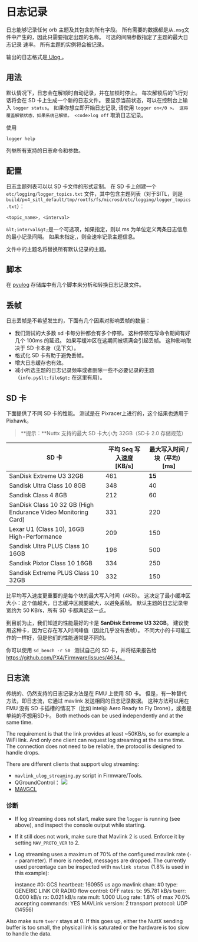 # 日志记录

日志能够记录任何 orb 主题及其包含的所有字段。 所有需要的数据都是从` .msg `文件中产生的，因此只需要指定出题的名称。 可选的间隔参数指定了主题的最大日志记录 速率。 所有主题的实例将会被记录。

输出的日志格式是[ Ulog ](../log/ulog_file_format.md)。

## 用法

默认情况下，日志会在解锁时自动记录，并在加锁时停止。 每次解锁后的飞行对话将会在 SD 卡上生成一个新的日志文件。 要显示当前状态，可以在控制台上输入 `logger status`。 如果你想立即开始日志记录, 请使用 `logger on</0 >。 这将覆盖解锁状态，如果系统已解锁。 <code>log off` 取消日志记录。

使用

    logger help
    

列举所有支持的日志命令和参数。

## 配置

日志主题列表可以以 SD 卡文件的形式定制。 在 SD 卡上创建一个 `etc/logging/logger_topics.txt` 文件，其中包含主题列表（对于SITL，则是`build/px4_sitl_default/tmp/rootfs/fs/microsd/etc/logging/logger_topics.txt`）：

    <topic_name>, <interval>
    

`&lt;interval&gt;`是一个可选项，如果指定，则以 ms 为单位定义两条日志信息的最小记录间隔。 如果未指定,，则全速率记录主题信息。

文件中的主题名将替换所有默认记录的主题。

## 脚本

在 [pyulog](https://github.com/PX4/pyulog) 存储库中有几个脚本来分析和转换日志记录文件。

## 丢帧

日志丢帧是不希望发生的，下面有几个因素对影响丢帧的数量：

- 我们测试的大多数 sd 卡每分钟都会有多个停顿。 这种停顿在写命令期间有好几个 100ms 的延迟。 如果写缓冲区在这期间被填满会引起丢帧。 这种影响取决于 SD 卡本身（见下文）。
- 格式化 SD 卡有助于避免丢帧。
- 增大日志缓存也有效。
- 减小所选主题的日志记录频率或者删除一些不必要记录的主题（`info.py&lt;file&gt;` 在这里有用）。

## SD 卡

下面提供了不同 SD 卡的性能。 测试是在 Pixracer上进行的，这个结果也适用于 Pixhawk。

> **提示：**Nuttx 支持的最大 SD 卡大小为 32GB（SD卡 2.0 存储规范）

| SD 卡                                                          | 平均 Seq 写入速度 [KB/s] | 最大写入时间 / 块（平均） [ms] |
| ------------------------------------------------------------- | ------------------ | ------------------- |
| SanDisk Extreme U3 32GB                                       | 461                | **15**              |
| Sandisk Ultra Class 10 8GB                                    | 348                | 40                  |
| Sandisk Class 4 8GB                                           | 212                | 60                  |
| SanDisk Class 10 32 GB (High Endurance Video Monitoring Card) | 331                | 220                 |
| Lexar U1 (Class 10), 16GB High-Performance                    | 209                | 150                 |
| Sandisk Ultra PLUS Class 10 16GB                              | 196                | 500                 |
| Sandisk Pixtor Class 10 16GB                                  | 334                | 250                 |
| Sandisk Extreme PLUS Class 10 32GB                            | 332                | 150                 |

比平均写入速度更重要的是每个块的最大写入时间（4KB）。 这决定了最小缓冲区大小：这个值越大，日志缓冲区就要越大，以避免丢帧。 默认主题的日志记录带宽约为 50 KB/s，所有 SD 卡都满足这一点。

到目前为止，我们知道的性能最好的卡是 **SanDisk Extreme U3 32GB**。 建议使用这种卡，因为它存在写入时间峰值（因此几乎没有丢帧）。 不同大小的卡可能工作的一样好，但是他们的性能通常是不同的。

你可以使用 `sd_bench -r 50 ` 测试自己的 SD 卡，并将结果报告给 https://github.com/PX4/Firmware/issues/4634。

## 日志流

传统的、仍然支持的日志记录方法是在 FMU 上使用 SD 卡。 但是，有一种替代方法，即日志流，它通过 mavlink 发送相同的日志记录数据。 这种方法可以用在 FMU 没有 SD 卡插槽的情况下（比如 intel@ Aero Ready to Fly Drone），或者是单纯的不想用SD卡。 Both methods can be used independently and at the same time.

The requirement is that the link provides at least ~50KB/s, so for example a WiFi link. And only one client can request log streaming at the same time. The connection does not need to be reliable, the protocol is designed to handle drops.

There are different clients that support ulog streaming:

- `mavlink_ulog_streaming.py` script in Firmware/Tools.
- QGroundControl： ![](../../assets/gcs/qgc-log-streaming.png)
- [MAVGCL](https://github.com/ecmnet/MAVGCL)

### 诊断

- If log streaming does not start, make sure the `logger` is running (see above), and inspect the console output while starting.
- If it still does not work, make sure that Mavlink 2 is used. Enforce it by setting `MAV_PROTO_VER` to 2.
- Log streaming uses a maximum of 70% of the configured mavlink rate (`-r` parameter). If more is needed, messages are dropped. The currently used percentage can be inspected with `mavlink status` (1.8% is used in this example):

    instance #0:
            GCS heartbeat:  160955 us ago
            mavlink chan: #0
            type:           GENERIC LINK OR RADIO
            flow control:   OFF
            rates:
            tx: 95.781 kB/s
            txerr: 0.000 kB/s
            rx: 0.021 kB/s
            rate mult: 1.000
            ULog rate: 1.8% of max 70.0%
            accepting commands: YES
            MAVLink version: 2
            transport protocol: UDP (14556)
    

Also make sure `txerr` stays at 0. If this goes up, either the NuttX sending buffer is too small, the physical link is saturated or the hardware is too slow to handle the data.
